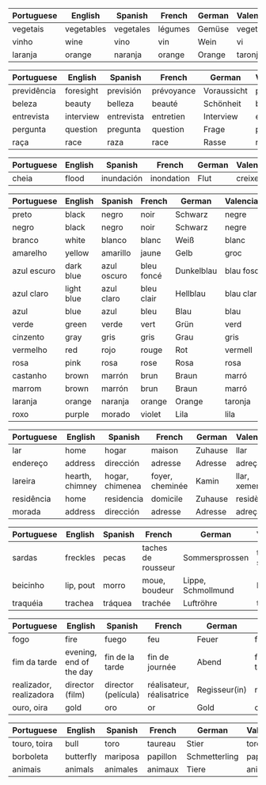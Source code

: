 
| Portuguese         | English           | Spanish           | French            | German            | Valencian          | Italian            |
|--------------------|-------------------|-------------------|-------------------|-------------------|--------------------|---------------------|
| vegetais           | vegetables        | vegetales         | légumes           | Gemüse            | vegetals           | verdure             |
| vinho              | wine              | vino              | vin               | Wein              | vi               | vino                |
| laranja            | orange            | naranja           | orange            | Orange            | taronja            | arancia             |



| Portuguese         | English           | Spanish           | French            | German            | Valencian          | Italian            |
|--------------------|-------------------|-------------------|-------------------|-------------------|--------------------|---------------------|
| previdência        | foresight         | previsión         | prévoyance        | Voraussicht       | previsió           | previdenza          |
| beleza             | beauty            | belleza           | beauté            | Schönheit         | bellesa            | bellezza            |
| entrevista         | interview         | entrevista        | entretien         | Interview         | entrevista         | intervista           |
| pergunta           | question          | pregunta          | question          | Frage             | pregunta           | domanda            |
| raça               | race              | raza              | race              | Rasse             | raça               | razza              |



| Portuguese         | English           | Spanish           | French            | German            | Valencian          | Italian            |
|--------------------|-------------------|-------------------|-------------------|-------------------|--------------------|---------------------|
| cheia              | flood             | inundación        | inondation        | Flut              | creixent           | piena               |



| Portuguese         | English           | Spanish           | French            | German            | Valencian          | Italian            |
|--------------------|-------------------|-------------------|-------------------|-------------------|--------------------|---------------------|
| preto              | black             | negro             | noir              | Schwarz           | negre              | nero               |
| negro              | black             | negro             | noir              | Schwarz           | negre              | nero               |
| branco             | white             | blanco            | blanc             | Weiß              | blanc              | bianco              |
| amarelho           | yellow            | amarillo          | jaune             | Gelb              | groc               | giallo              |
| azul escuro        | dark blue         | azul oscuro       | bleu foncé        | Dunkelblau        | blau fosc          | blu scuro           |
| azul claro         | light blue        | azul claro        | bleu clair        | Hellblau          | blau clar          | blu chiaro          |
| azul              | blue              | azul              | bleu              | Blau              | blau              | blu               |
| verde              | green             | verde             | vert              | Grün              | verd               | verde              |
| cinzento           | gray              | gris              | gris              | Grau              | gris               | grigio             |
| vermelho           | red               | rojo              | rouge             | Rot               | vermell            | rosso              |
| rosa               | pink              | rosa              | rose              | Rosa              | rosa               | rosa               |
| castanho           | brown             | marrón           | brun              | Braun             | marró              | marrone            |
| marrom             | brown             | marrón           | brun              | Braun             | marró              | marrone            |
| laranja            | orange            | naranja           | orange            | Orange            | taronja            | arancia             |
| roxo               | purple            | morado           | violet            | Lila              | lila               | viola              |



| Portuguese         | English           | Spanish           | French            | German            | Valencian          | Italian            |
|--------------------|-------------------|-------------------|-------------------|-------------------|--------------------|---------------------|
| lar               | home              | hogar            | maison            | Zuhause           | llar             | casa              |
| endereço           | address           | dirección         | adresse           | Adresse           | adreça             | indirizzo           |
| lareira            | hearth, chimney   | hogar, chimenea   | foyer, cheminée   | Kamin             | llar, xemeneia     | camino, camino         |
| residência         | home              | residencia        | domicile          | Zuhause           | residència         | residenza           |
| morada             | address           | dirección         | adresse           | Adresse           | adreça             | indirizzo           |


| Portuguese         | English           | Spanish           | French            | German            | Valencian          | Italian            |
|--------------------|-------------------|-------------------|-------------------|-------------------|--------------------|---------------------|
| sardas     | freckles | pecas   | taches de rousseur | Sommersprossen | taques de sol | lentiggini |
| beicinho           | lip, pout         | morro            | moue, boudeur      | Lippe, Schmollmund | beic              | labbro, muso       |
| traquéia           | trachea            | tráquea           | trachée           | Luftröhre        | tràquea            | trachea             |


| Portuguese         | English           | Spanish           | French            | German            | Valencian          | Italian            |
|--------------------|-------------------|-------------------|-------------------|-------------------|--------------------|---------------------|
| fogo               | fire              | fuego             | feu               | Feuer             | foc               | fuoco              |
| fim da tarde       | evening, end of the day | fin de la tarde | fin de journée    | Abend            | final de la tarda | fine del giorno    |
| realizador, realizadora | director (film)  | director (película)| réalisateur, réalisatrice | Regisseur(in)  | realitzador(a)    | regista (film)      |
| ouro, oira  | gold    | oro     | or     | Gold  | or        | oro     |



| Portuguese         | English           | Spanish           | French            | German            | Valencian          | Italian            |
|--------------------|-------------------|-------------------|-------------------|-------------------|--------------------|---------------------|
| touro, toira | bull    | toro    | taureau | Stier  | toro      | toro    |
| borboleta          | butterfly         | mariposa          | papillon          | Schmetterling     | papallona          | farfalla            |
| animais            | animals           | animales          | animaux           | Tiere             | animals            | animali             |

